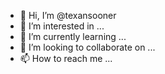 - 👋 Hi, I’m @texansooner
- 👀 I’m interested in ...
- 🌱 I’m currently learning ...
- 💞️ I’m looking to collaborate on ...
- 📫 How to reach me ...

<!---
texansooner/texansooner is a ✨ special ✨ repository because its `README.md` (this file) appears on your GitHub profile.
You can click the Preview link to take a look at your changes.
--->
